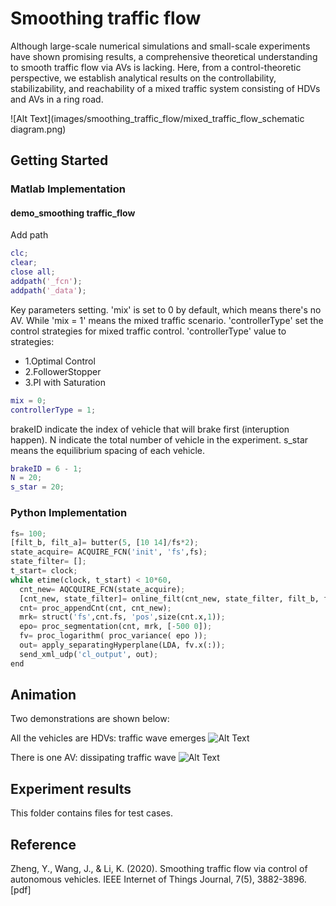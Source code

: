 # Smoothing traffic flow

Although large-scale numerical simulations and small-scale experiments have shown promising results, 
a comprehensive theoretical understanding to smooth traffic flow via AVs is lacking. Here, from a 
control-theoretic perspective, we establish analytical results on the controllability, stabilizability, 
and reachability of a mixed traffic system consisting of HDVs and AVs in a ring road.

![Alt Text](images/smoothing_traffic_flow/mixed_traffic_flow_schematic diagram.png)

## Getting Started

### Matlab Implementation
#### demo_smoothing traffic_flow
Add path
```matlab
clc;
clear;
close all;
addpath('_fcn');
addpath('_data');
```

Key parameters setting. 'mix' is set to 0 by default, which means there's no AV. While 'mix = 1' means the mixed traffic scenario. 'controllerType' set the control strategies for mixed traffic control. 'controllerType' value to strategies:

- 1.Optimal Control  
- 2.FollowerStopper 
- 3.PI with Saturation

```matlab
mix = 0;
controllerType = 1;
```

brakeID indicate the index of vehicle that will brake first (interuption happen). N indicate the total number of vehicle in the experiment. s_star means the  equilibrium spacing of each vehicle.

```matlab
brakeID = 6 - 1;
N = 20;
s_star = 20;
```

### Python Implementation

```python
fs= 100;
[filt_b, filt_a]= butter(5, [10 14]/fs*2);
state_acquire= ACQUIRE_FCN('init', 'fs',fs);
state_filter= [];
t_start= clock;
while etime(clock, t_start) < 10*60,
  cnt_new= AQCQUIRE_FCN(state_acquire);
  [cnt_new, state_filter]= online_filt(cnt_new, state_filter, filt_b, filt.a);
  cnt= proc_appendCnt(cnt, cnt_new);
  mrk= struct('fs',cnt.fs, 'pos',size(cnt.x,1));
  epo= proc_segmentation(cnt, mrk, [-500 0]);
  fv= proc_logarithm( proc_variance( epo ));
  out= apply_separatingHyperplane(LDA, fv.x(:));
  send_xml_udp('cl_output', out);
end
```


## Animation
Two demonstrations are shown below:    

All the vehicles are HDVs: traffic wave emerges
![Alt Text](images/smoothing_traffic_flow/smoothing_traffic_flow_one_AV.gif)

There is one AV: dissipating traffic wave
![Alt Text](images/smoothing_traffic_flow/smoothing_traffic_flow_all_HDVs.gif)

## Experiment results
This folder contains files for test cases.

## Reference
Zheng, Y., Wang, J., & Li, K. (2020). Smoothing traffic flow via control 
of autonomous vehicles. IEEE Internet of Things Journal, 7(5), 3882-3896.[pdf]
